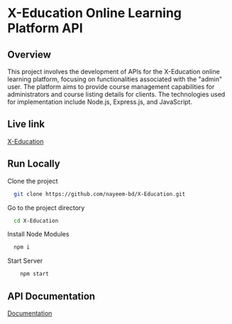 
# X-Education Online Learning Platform API
## Overview
This project involves the development of APIs for the X-Education online learning platform, focusing on functionalities associated with the "admin" user. The platform aims to provide course management capabilities for administrators and course listing details for clients. The technologies used for implementation include Node.js, Express.js, and JavaScript.

## Live link
[X-Education](https://x-education.cyclic.app)


## Run Locally

Clone the project

```bash
  git clone https://github.com/nayeem-bd/X-Education.git
```

Go to the project directory

```bash
  cd X-Education
```
Install Node Modules

```bash
  npm i
```
Start Server

```bash
    npm start
```
## API Documentation

[Documentation](https://documenter.getpostman.com/view/24022565/2s9Ykq6fsb)

